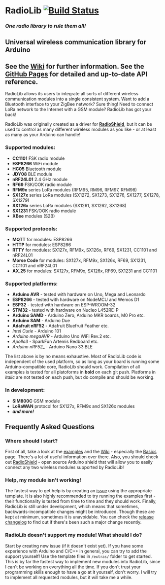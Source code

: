 # RadioLib [![Build Status](https://travis-ci.org/jgromes/RadioLib.svg?branch=master)](https://travis-ci.org/jgromes/RadioLib)

### _One radio library to rule them all!_

## Universal wireless communication library for Arduino

## See the [Wiki](https://github.com/jgromes/RadioLib/wiki) for further information. See the [GitHub Pages](https://jgromes.github.io/RadioLib) for detailed and up-to-date API reference.

RadioLib allows its users to integrate all sorts of different wireless communication modules into a single consistent system.
Want to add a Bluetooth interface to your ZigBee network? Sure thing! Need to connect LoRa network to the Internet with a GSM module? RadioLib has got your back!

RadioLib was originally created as a driver for [__RadioShield__](https://github.com/jgromes/RadioShield), but it can be used to control as many different wireless modules as you like - or at least as many as your Arduino can handle!

### Supported modules:
* __CC1101__ FSK radio module
* __ESP8266__ WiFi module
* __HC05__ Bluetooth module
* __JDY08__ BLE module
* __nRF24L01__ 2.4 GHz module
* __RF69__ FSK/OOK radio module
* __RFM9x__ series LoRa modules (RFM95, RM96, RFM97, RFM98)
* __SX127x__ series LoRa modules (SX1272, SX1273, SX1276, SX1277, SX1278, SX1279)
* __SX126x__ series LoRa modules (SX1261, SX1262, SX1268)
* __SX1231__ FSK/OOK radio module
* __XBee__ modules (S2B)

### Supported protocols:
* __MQTT__ for modules: ESP8266
* __HTTP__ for modules: ESP8266
* __RTTY__ for modules: SX127x, RFM9x, SX126x, RF69, SX1231, CC1101 and nRF24L01
* __Morse Code__ for modules: SX127x, RFM9x, SX126x, RF69, SX1231, CC1101 and nRF24L01
* __AX.25__ for modules: SX127x, RFM9x, SX126x, RF69, SX1231 and CC1101

### Supported platforms:
* __Arduino AVR__ - tested with hardware on Uno, Mega and Leonardo
* __ESP8266__ - tested with hardware on NodeMCU and Wemos D1
* __ESP32__ - tested with hardware on ESP-WROOM-32
* __STM32__ - tested with hardware on Nucleo L452RE-P
* __Arduino SAMD__ - Arduino Zero, Arduino MKR boards, M0 Pro etc.
* __Arduino SAM__ - Arduino Due
* __Adafruit nRF52__ - Adafruit Bluefruit Feather etc.
* _Intel Curie_ - Arduino 101
* _Arduino megaAVR_ - Arduino Uno WiFi Rev.2 etc.
* _Apollo3_ - SparkFun Artemis Redboard etc.
* _Arduino nRF52__ - Arduino Nano 33 BLE

The list above is by no means exhaustive. Most of RadioLib code is independent of the used platform, so as long as your board is running some Arduino-compatible core, RadioLib should work. Compilation of all examples is tested for all platoforms in __bold__ on each git push. Platforms in _italic_ are not tested on each push, but do compile and should be working.

### In development:
* __SIM800C__ GSM module
* __LoRaWAN__ protocol for SX127x, RFM9x and SX126x modules
* ___and more!___

## Frequently Asked Questions

### Where should I start?
First of all, take a look at the [examples](https://github.com/jgromes/RadioLib/tree/master/examples) and the [Wiki](https://github.com/jgromes/RadioLib/wiki) - especially the [Basics](https://github.com/jgromes/RadioLib/wiki/Basics) page. There's a lot of useful information over there. Also, you should check out [RadioShield](https://github.com/jgromes/RadioShield) - open source Arduino shield that will allow you to easily connect any two wireless modules supported by RadioLib!

### Help, my module isn't working!
The fastest way to get help is by creating an [issue](https://github.com/jgromes/RadioLib/issues/new?assignees=&labels=&template=bug_report.md&title=) using the appropriate template. It is also highly recommended to try running the examples first - their functionality is tested from time to time and they should work. Finally, RadioLib is still under development, which means that sometimes, backwards-incompatible changes might be introduced. Though these are kept at minimum, sometimes it is unavoidable. You can check the [release changelog](https://github.com/jgromes/RadioLib/releases) to find out if there's been such a major change recently.

### RadioLib doesn't support my module! What should I do?
Start by creating new issue (if it doesn't exist yet). If you have some experience with Arduino and C/C++ in general, you can try to add the support yourself! Use the template files in `/extras/` folder to get started. This is by far the fastest way to implement new modules into RadioLib, since I can't be working on everything all the time. If you don't trust your programming skills enough to have a go at it yourself, don't worry. I will try to implement all requested modules, but it will take me a while.
